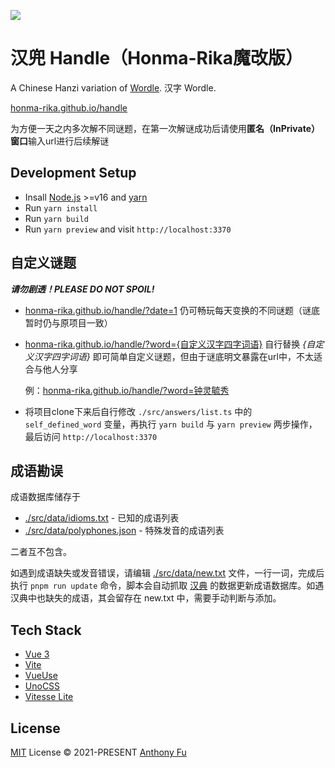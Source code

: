 ![](./public/og.png)

# 汉兜 Handle（Honma-Rika魔改版）

A Chinese Hanzi variation of [Wordle](https://www.powerlanguage.co.uk/wordle/). 汉字 Wordle.

[honma-rika.github.io/handle](https://honma-rika.github.io/handle/)

为方便一天之内多次解不同谜题，在第一次解谜成功后请使用**匿名（InPrivate）窗口**输入url进行后续解谜

## Development Setup

- Insall [Node.js](https://nodejs.org/en/) >=v16 and [yarn](https://yarnpkg.com/)
- Run `yarn install`
- Run `yarn build`
- Run `yarn preview` and visit `http://localhost:3370`

## 自定义谜题

***请勿剧透！PLEASE DO NOT SPOIL!***

- [honma-rika.github.io/handle/?date=1](honma-rika.github.io/handle/?date=1) 仍可畅玩每天变换的不同谜题（谜底暂时仍与原项目一致）
- [honma-rika.github.io/handle/?word={自定义汉字四字词语}](honma-rika.github.io/handle/?word=钟灵毓秀) 自行替换 *{自定义汉字四字词语}* 即可简单自定义谜题，但由于谜底明文暴露在url中，不太适合与他人分享

    例：[honma-rika.github.io/handle/?word=钟灵毓秀](honma-rika.github.io/handle/?word=钟灵毓秀)

- 将项目clone下来后自行修改 `./src/answers/list.ts` 中的 `self_defined_word` 变量，再执行 `yarn build` 与 `yarn preview` 两步操作，最后访问 `http://localhost:3370`

## 成语勘误

成语数据库储存于

- [./src/data/idioms.txt](./src/data/idioms.txt) - 已知的成语列表
- [./src/data/polyphones.json](./src/data/polyphones.json) - 特殊发音的成语列表

二者互不包含。

如遇到成语缺失或发音错误，请编辑 [./src/data/new.txt](./src/data/new.txt) 文件，一行一词，完成后执行 `pnpm run update` 命令，脚本会自动抓取 [汉典](https://www.zdic.net/) 的数据更新成语数据库。如遇汉典中也缺失的成语，其会留存在 new.txt 中，需要手动判断与添加。

## Tech Stack

- [Vue 3](https://v3.vuejs.org/)
- [Vite](https://vitejs.dev/)
- [VueUse](https://vueuse.org/)
- [UnoCSS](https://github.com/antfu/unocss)
- [Vitesse Lite](https://github.com/antfu/vitesse-lite)

## License

[MIT](./LICENSE) License © 2021-PRESENT [Anthony Fu](https://github.com/antfu)
